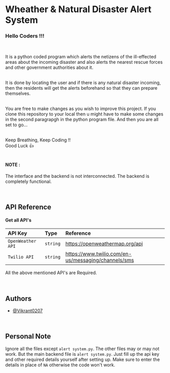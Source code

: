 # Wheather & Natural Disaster Alert System

### Hello Coders !!!
<br>

It is a python coded program which alerts the netizens of the ill-effected areas about the incoming disaster and also alerts the nearest rescue forces and other government authorities about it.
<br>
<br>

It is done by locating the user and if there is any natural disaster incoming, then the residents will get the alerts beforehand so that they can prepare themselves.
<br>
<br>

You are free to make changes as you wish to improve this project. If you clone this repository to your local then u might have to make some changes in the second paragrapgh in the python program file. And then you are all set to go...
<br><br>

Keep Breathing, Keep Coding !!
<br>
Good Luck 👍 
<br>
<br>

#### NOTE : 
The interface and the backend is not interconnected. The backend is completely functional. 

<br>



## API Reference

#### Get all API's
| API Key | Type     | Reference               |
| :-------- | :------- | :------------------------- |
| `OpenWeather API` | `string` | https://openweathermap.org/api |
| `Twilio API`| `string` | https://www.twilio.com/en-us/messaging/channels/sms |

All the above mentioned API's are Required.

<br>


## Authors

- [@Vikrant0207](https://github.com/Vikrant0207)


<br>

## Personal Note

Ignore all the files except `alert system.py`. The other files may or may not work. But the main backend file is `alert system.py`. Just fill up the api key and other required details yourself after setting up. Make sure to enter the details in place of `NA` otherwise the code won't work.

